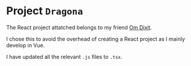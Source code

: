 # Project `Dragona`

The React project attatched belongs to my friend [Om Dixit](https://github.com/kinxyo/tsx-ssr.git).

I chose this to avoid the overhead of creating a React project as I mainly develop in Vue.

I have updated all the relevant `.js` files to `.tsx`.

